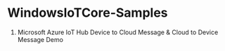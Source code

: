 # WindowsIoTCore-Samples
1. Microsoft Azure IoT Hub Device to Cloud Message &amp; Cloud to Device Message Demo 
